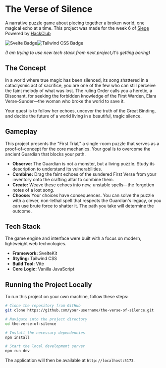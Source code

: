 # The Verse of Silence

A narrative puzzle game about piecing together a broken world, one magical echo at a time.
This project was made for the week 6 of [Siege](https://siege.hackclub.com/) Powered by [HackClub](https://hackclub.com/)

![Svelte Badge](https://img.shields.io/badge/Svelte-FF3E00?logo=svelte&logoColor=fff&style=for-the-badge)![Tailwind CSS Badge](https://img.shields.io/badge/Tailwind%20CSS-06B6D4?logo=tailwindcss&logoColor=fff&style=for-the-badge)

_(I am trying to use new tech stack from next project,It's getting boring)_

## The Concept

In a world where true magic has been silenced, its song shattered in a cataclysmic act of sacrifice, you are one of the few who can still perceive the faint melody of what was lost. The ruling Order calls you a heretic, a Dissonant, for seeking the forbidden knowledge of the First Warden, Elara Verse-Sunder—the woman who broke the world to save it.

Your quest is to follow her echoes, uncover the truth of the Great Binding, and decide the future of a world living in a beautiful, tragic silence.

## Gameplay

This project presents the "First Trial," a single-room puzzle that serves as a proof-of-concept for the core mechanics. Your goal is to overcome the ancient Guardian that blocks your path.

*   **Observe:** The Guardian is not a monster, but a living puzzle. Study its description to understand its vulnerabilities.
*   **Combine:** Drag the faint echoes of the sundered First Verse from your inventory onto the crafting altar to combine them.
*   **Create:** Weave these echoes into new, unstable spells—the forgotten notes of a lost song.
*   **Choose:** Your choices have consequences. You can solve the puzzle with a clever, non-lethal spell that respects the Guardian's legacy, or you can use brute force to shatter it. The path you take will determine the outcome.

## Tech Stack

The game engine and interface were built with a focus on modern, lightweight web technologies.

*   **Framework:** SvelteKit
*   **Styling:** Tailwind CSS
*   **Build Tool:** Vite
*   **Core Logic:** Vanilla JavaScript

## Running the Project Locally

To run this project on your own machine, follow these steps:

```bash
# Clone the repository from GitHub
git clone https://github.com/your-username/the-verse-of-silence.git

# Navigate into the project directory
cd the-verse-of-silence

# Install the necessary dependencies
npm install

# Start the local development server
npm run dev
```

The application will then be available at `http://localhost:5173`.